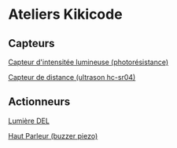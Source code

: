 # Ateliers Kikicode


## Capteurs

[Capteur d'intensitée lumineuse (photorésistance)](./docs/photorésistance.pdf.enc)

[Capteur de distance (ultrason hc-sr04)](./docs/ultrason.pdf.enc)


## Actionneurs

[Lumière DEL](./docs/del.pdf.enc)

[Haut Parleur (buzzer piezo)](./docs/buzzer.pdf.enc)